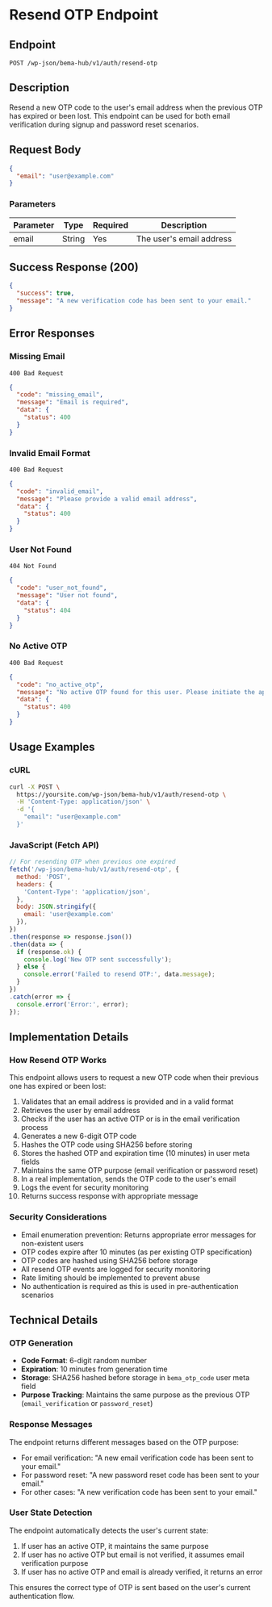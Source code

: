 # Resend OTP Endpoint

## Endpoint
`POST /wp-json/bema-hub/v1/auth/resend-otp`

## Description
Resend a new OTP code to the user's email address when the previous OTP has expired or been lost. This endpoint can be used for both email verification during signup and password reset scenarios.

## Request Body
```json
{
  "email": "user@example.com"
}
```

### Parameters

| Parameter | Type   | Required | Description                     |
|-----------|--------|----------|---------------------------------|
| email     | String | Yes      | The user's email address        |

## Success Response (200)
```json
{
  "success": true,
  "message": "A new verification code has been sent to your email."
}
```

## Error Responses

### Missing Email
```
400 Bad Request
```
```json
{
  "code": "missing_email",
  "message": "Email is required",
  "data": {
    "status": 400
  }
}
```

### Invalid Email Format
```
400 Bad Request
```
```json
{
  "code": "invalid_email",
  "message": "Please provide a valid email address",
  "data": {
    "status": 400
  }
}
```

### User Not Found
```
404 Not Found
```
```json
{
  "code": "user_not_found",
  "message": "User not found",
  "data": {
    "status": 404
  }
}
```

### No Active OTP
```
400 Bad Request
```
```json
{
  "code": "no_active_otp",
  "message": "No active OTP found for this user. Please initiate the appropriate process first.",
  "data": {
    "status": 400
  }
}
```

## Usage Examples

### cURL
```bash
curl -X POST \
  https://yoursite.com/wp-json/bema-hub/v1/auth/resend-otp \
  -H 'Content-Type: application/json' \
  -d '{
    "email": "user@example.com"
  }'
```

### JavaScript (Fetch API)
```javascript
// For resending OTP when previous one expired
fetch('/wp-json/bema-hub/v1/auth/resend-otp', {
  method: 'POST',
  headers: {
    'Content-Type': 'application/json',
  },
  body: JSON.stringify({
    email: 'user@example.com'
  }),
})
.then(response => response.json())
.then(data => {
  if (response.ok) {
    console.log('New OTP sent successfully');
  } else {
    console.error('Failed to resend OTP:', data.message);
  }
})
.catch(error => {
  console.error('Error:', error);
});
```

## Implementation Details

### How Resend OTP Works
This endpoint allows users to request a new OTP code when their previous one has expired or been lost:

1. Validates that an email address is provided and in a valid format
2. Retrieves the user by email address
3. Checks if the user has an active OTP or is in the email verification process
4. Generates a new 6-digit OTP code
5. Hashes the OTP code using SHA256 before storing
6. Stores the hashed OTP and expiration time (10 minutes) in user meta fields
7. Maintains the same OTP purpose (email verification or password reset)
8. In a real implementation, sends the OTP code to the user's email
9. Logs the event for security monitoring
10. Returns success response with appropriate message

### Security Considerations
- Email enumeration prevention: Returns appropriate error messages for non-existent users
- OTP codes expire after 10 minutes (as per existing OTP specification)
- OTP codes are hashed using SHA256 before storage
- All resend OTP events are logged for security monitoring
- Rate limiting should be implemented to prevent abuse
- No authentication is required as this is used in pre-authentication scenarios

## Technical Details

### OTP Generation
- **Code Format**: 6-digit random number
- **Expiration**: 10 minutes from generation time
- **Storage**: SHA256 hashed before storage in `bema_otp_code` user meta field
- **Purpose Tracking**: Maintains the same purpose as the previous OTP (`email_verification` or `password_reset`)

### Response Messages
The endpoint returns different messages based on the OTP purpose:
- For email verification: "A new email verification code has been sent to your email."
- For password reset: "A new password reset code has been sent to your email."
- For other cases: "A new verification code has been sent to your email."

### User State Detection
The endpoint automatically detects the user's current state:
1. If user has an active OTP, it maintains the same purpose
2. If user has no active OTP but email is not verified, it assumes email verification purpose
3. If user has no active OTP and email is already verified, it returns an error

This ensures the correct type of OTP is sent based on the user's current authentication flow.